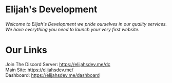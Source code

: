 # Elijah's Development #

###### Welcome to Elijah's Development we pride ourselves in our quality services. We have everything you need to launch your very first website. ######


# Our Links
Join The Discord Server: https://elijahsdev.me/dc
<br>
Main Site: https://elijahsdev.me/
<br>
Dashboard: https://elijahsdev.me/dashboard
